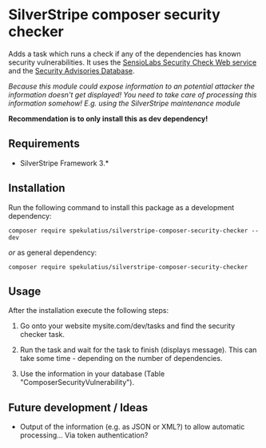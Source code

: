# SilverStripe composer security checker

Adds a task which runs a check if any of the dependencies has known security vulnerabilities. It uses the
[SensioLabs Security Check Web service][1] and the [Security Advisories Database][2].

*Because this module could expose information to an potential attacker the information doesn't get displayed!
You need to take care of processing this information somehow! E.g. using the SilverStripe maintenance module*

**Recommendation is to only install this as dev dependency!**

## Requirements

* SilverStripe Framework 3.*

## Installation

Run the following command to install this package as a development dependency:
   ```
   composer require spekulatius/silverstripe-composer-security-checker --dev
   ```

*or* as general dependency:

   ```
   composer require spekulatius/silverstripe-composer-security-checker
   ```

## Usage

After the installation execute the following steps:

1. Go onto your website mysite.com/dev/tasks and find the security checker task.

2. Run the task and wait for the task to finish (displays message). This can take some time - depending on the number of dependencies.

3. Use the information in your database (Table "ComposerSecurityVulnerability").

Future development / Ideas
--------------------------

* Output of the information (e.g. as JSON or XML?) to allow automatic processing... Via token authentication?


[1]: http://security.sensiolabs.org/
[2]: https://github.com/FriendsOfPHP/security-advisories
